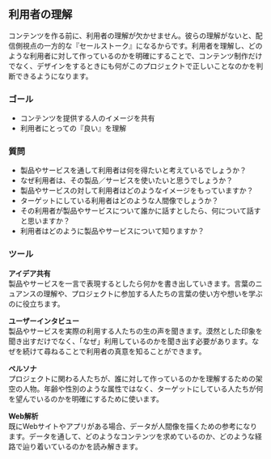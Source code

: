 ## 利用者の理解

コンテンツを作る前に、利用者の理解が欠かせません。彼らの理解がないと、配信側視点の一方的な『セールストーク』になるからです。利用者を理解し、どのような利用者に対して作っているのかを明確にすることで、コンテンツ制作だけでなく、デザインをするときにも何がこのプロジェクトで正しいことなのかを判断できるようになります。

### ゴール

- コンテンツを提供する人のイメージを共有
- 利用者にとっての『良い』を理解

### 質問

- 製品やサービスを通して利用者は何を得たいと考えているでしょうか？
- なぜ利用者は、その製品／サービスを使いたいと思うでしょうか？
- 製品やサービスの対して利用者はどのようなイメージをもっていますか？
- ターゲットにしている利用者はどのような人間像でしょうか？
- その利用者が製品やサービスについて誰かに話すとしたら、何について話すと思いますか？
- 利用者はどのように製品やサービスについて知りますか？
 
### ツール

**アイデア共有**   
製品やサービスを一言で表現するとしたら何かを書き出していきます。言葉のニュアンスの理解や、プロジェクトに参加する人たちの言葉の使い方や想いを学ぶのに役立ちます。

**ユーザーインタビュー**   
製品やサービスを実際の利用する人たちの生の声を聞きます。漠然とした印象を聞き出すだけでなく、「なぜ」利用しているのかを聞き出す必要があります。なぜを続けて尋ねることで利用者の真意を知ることができます。

**ペルソナ**   
プロジェクトに関わる人たちが、誰に対して作っているのかを理解するための架空の人物。年齢や性別のような属性ではなく、ターゲットにしている人たちが何を望んでいるのかを明確にするために使います。

**Web解析**   
既にWebサイトやアプリがある場合、データが人間像を描くための参考になります。データを通して、どのようなコンテンツを求めているのか、どのような経路で辿り着いているのかを読み解きます。